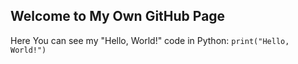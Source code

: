## Welcome to My Own GitHub Page

Here You can see my "Hello, World!" code in Python:
`print("Hello, World!")`
